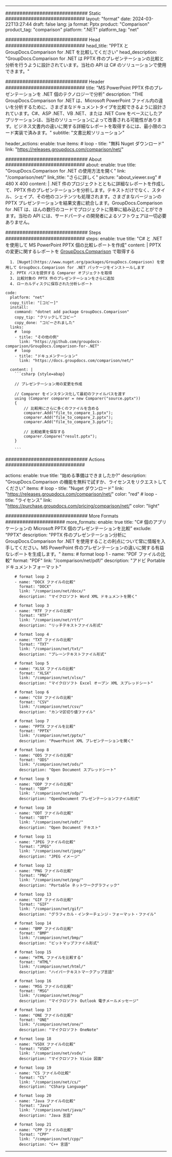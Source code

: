 
---
############################# Static ############################
layout: "format"
date:  2024-03-22T13:27:44
draft: false
lang: ja
format: Pptx
product: "Comparison"
product_tag: "comparison"
platform: ".NET"
platform_tag: "net"

############################# Head ############################
head_title: "PPTX と GroupDocs.Comparison for .NET を比較してください"
head_description: "GroupDocs.Comparison for .NET は PPTX 件のプレゼンテーションの比較と分析を行うように設計されています。当社の API は C# のソリューションで使用できます。"

############################# Header ############################
title: "MS PowerPoint PPTX 件のプレゼンテーションを .NET 個のテクノロジーで分析" 
description: "THE GroupDocs.Comparison for .NET は、Microsoft PowerPoint ファイル内の違いを分析するために、さまざまなドキュメントタイプを比較できるように設計されています。C#、ASP .NET、VB .NET、または .NET Core をベースにしたアプリケーションは、当社のソリューションによって改善される可能性があります。ビジネス文書内の違いに関する詳細なレポートを取得するには、最小限のコード実装で済みます。"
subtitle: "文書比較ソリューション" 

header_actions:
  enable: true
  items:
    #  loop
    - title: "無料 Nuget ダウンロード"
      link: "https://releases.groupdocs.com/comparison/net/"
      
############################# About ############################
about:
    enable: true
    title: "GroupDocs.Comparison for .NET の使用方法を開く"
    link: "/comparison/net/"
    link_title: "さらに詳しく"
    picture: "about_viewer.svg" # 480 X 400
    content: |
       .NET 件のプロジェクトとともに詳細なレポートを作成して、PPTX 件のプレゼンテーションを分析します。テキストだけでなく、スタイル、シェイプ、その他のコンテンツも処理されます。さまざまなバージョンの PPTX プレゼンテーションを結果文書に統合します。GroupDocs.Comparison for .NET は、ほんの数行のコードでプロジェクトに簡単に組み込むことができます。当社の API には、サードパーティの開発者によるソフトウェアは一切必要ありません。

############################# Steps ############################
steps:
    enable: true
    title: "C# と .NET を使用して MS PowerPoint PPTX 個の比較レポートを作成"
    content: |
      PPTX の変更に関するレポートを [GroupDocs.Comparison](https://products.groupdocs.com/comparison/net/) で取得する
      
      1. [Nuget](https://www.nuget.org/packages/GroupDocs.Comparison) を使用して GroupDocs.Comparison for .NET パッケージをインストールします
      2. PPTX パスを提供する Comparer オブジェクトを取得
      3. 比較対象の PPTX 件のプレゼンテーションをさらに追加
      4. ローカルディスクに保存された分析レポート
   
    code:
      platform: "net"
      copy_title: "[コピー]"
      install:
        command: "dotnet add package GroupDocs.Comparison"
        copy_tip: "クリックしてコピー"
        copy_done: "コピーされました"
      links:
        #  loop
        - title: "その他の例"
          link: "https://github.com/groupdocs-comparison/GroupDocs.Comparison-for-.NET"
        #  loop
        - title: "ドキュメンテーション"
          link: "https://docs.groupdocs.com/comparison/net/"
          
      content: |
        ```csharp {style=abap}

        // プレゼンテーション用の変更を作成

        // Comparer をインスタンス化して最初のファイルパスを渡す
        using (Comparer comparer = new Comparer("source.pptx"))
        {
            // 比較用にさらに多くのファイルを含める
        	comparer.Add("file_to_compare_1.pptx");
            comparer.Add("file_to_compare_2.pptx");
            comparer.Add("file_to_compare_3.pptx");

            // 比較結果を保存する
            comparer.Compare("result.pptx"); 
        }
        
        ```            

############################# Actions ############################

actions:
  enable: true
  title: "始める準備はできましたか?"
  description: "GroupDocs.Comparison の機能を無料で試すか、ライセンスをリクエストしてください"
  items:
    #  loop
    - title: "Nuget ダウンロード"
      link: "https://releases.groupdocs.com/comparison/net/"
      color: "red"
        #  loop
    - title: "ライセンス"
      link: "https://purchase.groupdocs.com/pricing/comparison/net/"
      color: "light"


############################# More Formats #####################
more_formats:
    enable: true
    title: "C# 個のアプリケーションの Microsoft PPTX 個のプレゼンテーションを比較"
    exclude: "PPTX"
    description: "PPTX 件のプレゼンテーション分析に GroupDocs.Comparison for .NET を使用することの利点について常に情報を入手してください。MS PowerPoint 件のプレゼンテーションの違いに関する有益なレポートを生成します。"
    items: 
        # format loop 1
        - name: "PDF ファイルの比較"
          format: "PDF"
          link: "/comparison/net/pdf/"
          description: "アドビ Portable ドキュメントフォーマット"

        # format loop 2
        - name: "DOCX ファイルの比較"
          format: "DOCX"
          link: "/comparison/net/docx/"
          description: "マイクロソフト Word XML ドキュメントを開く"

        # format loop 3
        - name: "RTF ファイルの比較"
          format: "RTF"
          link: "/comparison/net/rtf/"
          description: "リッチテキストファイル形式"

        # format loop 4
        - name: "TXT ファイルの比較"
          format: "TXT"
          link: "/comparison/net/txt/"
          description: "プレーンテキストファイル形式"

        # format loop 5
        - name: "XLSX ファイルの比較"
          format: "XLSX"
          link: "/comparison/net/xlsx/"
          description: "マイクロソフト Excel オープン XML スプレッドシート"

        # format loop 6
        - name: "CSV ファイルの比較"
          format: "CSV"
          link: "/comparison/net/csv/"
          description: "カンマ区切り値ファイル"

        # format loop 7
        - name: "PPTX ファイルを比較"
          format: "PPTX"
          link: "/comparison/net/pptx/"
          description: "PowerPoint XML プレゼンテーションを開く"

        # format loop 8
        - name: "ODS ファイルの比較"
          format: "ODS"
          link: "/comparison/net/ods/"
          description: "Open Document スプレッドシート"

        # format loop 9
        - name: "ODP ファイルの比較"
          format: "ODP"
          link: "/comparison/net/odp/"
          description: "OpenDocument プレゼンテーションファイル形式"

        # format loop 10
        - name: "ODT ファイルの比較"
          format: "ODT"
          link: "/comparison/net/odt/"
          description: "Open Document テキスト"

        # format loop 11
        - name: "JPEG ファイルの比較"
          format: "JPEG"
          link: "/comparison/net/jpeg/"
          description: "JPEG イメージ"

        # format loop 12
        - name: "PNG ファイルの比較"
          format: "PNG"
          link: "/comparison/net/png/"
          description: "Portable ネットワークグラフィック"

        # format loop 13
        - name: "GIF ファイルの比較"
          format: "GIF"
          link: "/comparison/net/gif/"
          description: "グラフィカル・インターチェンジ・フォーマット・ファイル"

        # format loop 14
        - name: "BMP ファイルの比較"
          format: "BMP"
          link: "/comparison/net/bmp/"
          description: "ビットマップファイル形式"

        # format loop 15
        - name: "HTML ファイルを比較する"
          format: "HTML"
          link: "/comparison/net/html/"
          description: "ハイパーテキストマークアップ言語"

        # format loop 16
        - name: "MSG ファイルの比較"
          format: "MSG"
          link: "/comparison/net/msg/"
          description: "マイクロソフト Outlook 電子メールメッセージ"

        # format loop 17
        - name: "ONE ファイルの比較"
          format: "ONE"
          link: "/comparison/net/one/"
          description: "マイクロソフト OneNote"

        # format loop 18
        - name: "VSDX ファイルの比較"
          format: "VSDX"
          link: "/comparison/net/vsdx/"
          description: "マイクロソフト Visio 図面"

        # format loop 19
        - name: "CS ファイルの比較"
          format: "CS"
          link: "/comparison/net/cs/"
          description: "CSharp Language"

        # format loop 20
        - name: "Java ファイルの比較"
          format: "Java"
          link: "/comparison/net/java/"
          description: "Java 言語"
          
        # format loop 21
        - name: "CPP ファイルの比較"
          format: "CPP"
          link: "/comparison/net/cpp/"
          description: "C++ 言語"
---